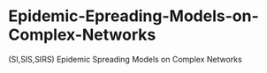 # Epidemic-Epreading-Models-on-Complex-Networks
(SI,SIS,SIRS) Epidemic Spreading Models on Complex Networks
